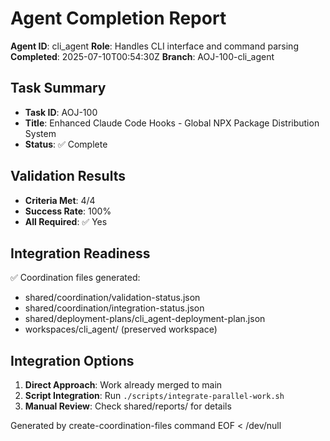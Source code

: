 # Agent Completion Report

**Agent ID**: cli_agent
**Role**: Handles CLI interface and command parsing
**Completed**: 2025-07-10T00:54:30Z
**Branch**: AOJ-100-cli_agent

## Task Summary
- **Task ID**: AOJ-100
- **Title**: Enhanced Claude Code Hooks - Global NPX Package Distribution System
- **Status**: ✅ Complete

## Validation Results
- **Criteria Met**: 4/4
- **Success Rate**: 100%
- **All Required**: ✅ Yes

## Integration Readiness
✅ Coordination files generated:
- shared/coordination/validation-status.json
- shared/coordination/integration-status.json
- shared/deployment-plans/cli_agent-deployment-plan.json
- workspaces/cli_agent/ (preserved workspace)

## Integration Options
1. **Direct Approach**: Work already merged to main
2. **Script Integration**: Run `./scripts/integrate-parallel-work.sh`
3. **Manual Review**: Check shared/reports/ for details

Generated by create-coordination-files command
EOF < /dev/null